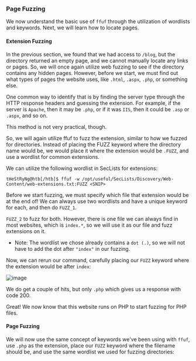 ### Page Fuzzing

We now understand the basic use of ```ffuf``` through the utilization of wordlists and keywords. Next, we will learn how to locate pages.

#### Extension Fuzzing

In the previous section, we found that we had access to ```/blog```, but the directory returned an empty page, and we cannot manually locate any links or pages. So, we will once again utilize web fuzzing to see if the directory contains any hidden pages. However, before we start, we must find out what types of pages the website uses, like ```.html```, ```.aspx```, ```.php```, or something else.

One common way to identify that is by finding the server type through the HTTP response headers and guessing the extension. For example, if the server is ```Apache```, then it may be ```.php```, or if it was ```IIS```, then it could be ```.asp``` or ```.aspx```, and so on. 

This method is not very practical, though. 

So, we will again utilize ffuf to fuzz the extension, similar to how we fuzzed for directories. Instead of placing the FUZZ keyword where the directory name would be, we would place it where the extension would be ```.FUZZ```, and use a wordlist for common extensions. 

We can utilize the following wordlist in SecLists for extensions:

```
tHeStRyNg@htb[/htb]$ ffuf -w /opt/useful/SecLists/Discovery/Web-Content/web-extensions.txt:FUZZ <SNIP>
```

Before we start fuzzing, we must specify which file that extension would be at the end of! We can always use two wordlists and have a unique keyword for each, and then do ```FUZZ_1```.

```FUZZ_2``` to fuzz for both. However, there is one file we can always find in most websites, which is ```index.*```, so we will use it as our file and fuzz extensions on it.

* Note: The wordlist we chose already contains a ```dot (.)```, so we will not have to add the dot after ```"index"``` in our fuzzing.

Now, we can rerun our command, carefully placing our ```FUZZ``` keyword where the extension would be after ```index```:

![image](https://github.com/tHeStRyNg/SecureSphereLabs/assets/118682909/27a3351b-26e5-4e87-bd17-c7d0e588859b)

We do get a couple of hits, but only ```.php``` which gives us a response with code 200. 

Great! We now know that this website runs on PHP to start fuzzing for PHP files.

#### Page Fuzzing

We will now use the same concept of keywords we've been using with ```ffuf```, use ```.php``` as the extension, place our ```FUZZ``` keyword where the filename should be, and use the same wordlist we used for fuzzing directories:

